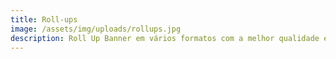 ```yaml
---
title: Roll-ups
image: /assets/img/uploads/rollups.jpg
description: Roll Up Banner em vários formatos com a melhor qualidade e preço do mercado.
---
```


